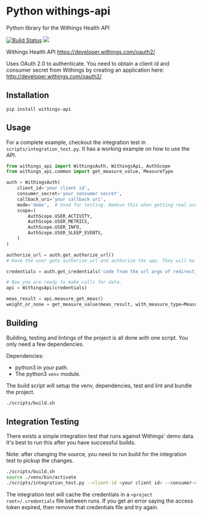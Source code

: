 # Python withings-api
Python library for the Withings Health API

[![Build Status](https://travis-ci.org/vangorra/python_withings_api.svg?branch=master)](https://travis-ci.org/vangorra/python_withings_api) 
![](https://github.com/vangorra/python_withings_api/workflows/workflows/.github/workflows/python-package.yml/badge.svg?branch=master)


Withings Health API
<https://developer.withings.com/oauth2/>

Uses OAuth 2.0 to authenticate. You need to obtain a client id
and consumer secret from Withings by creating an application
here: <http://developer.withings.com/oauth2/>

## Installation

    pip install withings-api

## Usage
For a complete example, checkout the integration test in `scripts/integration_test.py`. It has a working example on how to use the API.
```python
from withings_api import WithingsAuth, WithingsApi, AuthScope
from withings_api.common import get_measure_value, MeasureType

auth = WithingsAuth(
    client_id='your client id',
    consumer_secret='your consumer secret',
    callback_uri='your callback uri',
    mode='demo',  # Used for testing. Remove this when getting real user data.
    scope=(
        AuthScope.USER_ACTIVITY,
        AuthScope.USER_METRICS,
        AuthScope.USER_INFO,
        AuthScope.USER_SLEEP_EVENTS,
    )
)

authorize_url = auth.get_authorize_url()
# Have the user goto authorize_url and authorize the app. They will be redirected back to your redirect_uri.

credentials = auth.get_credentials('code from the url args of redirect_uri')

# Now you are ready to make calls for data.
api = WithingsApi(credentials)

meas_result = api.measure_get_meas()
weight_or_none = get_measure_value(meas_result, with_measure_type=MeasureType.WEIGHT)
```

## Building
Building, testing and lintings of the project is all done with one script. You only need a few dependencies.

Dependencies:
- python3 in your path.
- The python3 `venv` module.

The build script will setup the venv, dependencies, test and lint and bundle the project.
```bash
./scripts/build.sh
```

## Integration Testing
There exists a simple integration test that runs against Withings' demo data. It's best to run this after you have
successful builds. 

Note: after changing the source, you need to run build for the integration test to pickup the changes.

```bash
./scripts/build.sh
source ./venv/bin/activate
./scripts/integration_test.py --client-id <your client id> --consumer-secret <your consumer secret> --callback-uri <your clalback uri>
```
The integration test will cache the credentials in a `<project root>/.credentials` file between runs. If you get an error saying
the access token expired, then remove that credentials file and try again.
